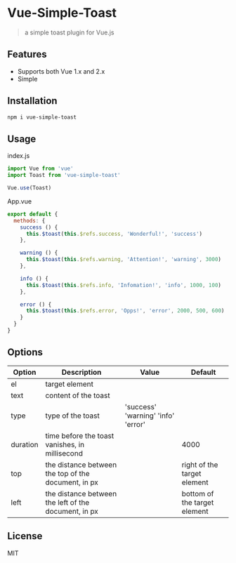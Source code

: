 # Vue-Simple-Toast

> a simple toast plugin for Vue.js

## Features

- Supports both Vue 1.x and 2.x
- Simple

## Installation

```Bash
npm i vue-simple-toast
```

## Usage

index.js

```javascript
import Vue from 'vue'
import Toast from 'vue-simple-toast'

Vue.use(Toast)
```

App.vue

```javascript
export default {
  methods: {
    success () {
      this.$toast(this.$refs.success, 'Wonderful!', 'success')
    },

    warning () {
      this.$toast(this.$refs.warning, 'Attention!', 'warning', 3000)
    },

    info () {
      this.$toast(this.$refs.info, 'Infomation!', 'info', 1000, 100)
    },

    error () {
      this.$toast(this.$refs.error, 'Opps!', 'error', 2000, 500, 600)
    }
  }
}
```

## Options

|Option|Description|Value|Default|
|---|---|---|---|
|el|target element|||
|text|content of the toast|||
|type|type of the toast|'success' 'warning' 'info' 'error'||
|duration|time before the toast vanishes, in millisecond||4000
|top|the distance between the top of the document, in px||right of the target element
|left|the distance between the left of the document, in px||bottom of the target element

## License

MIT
